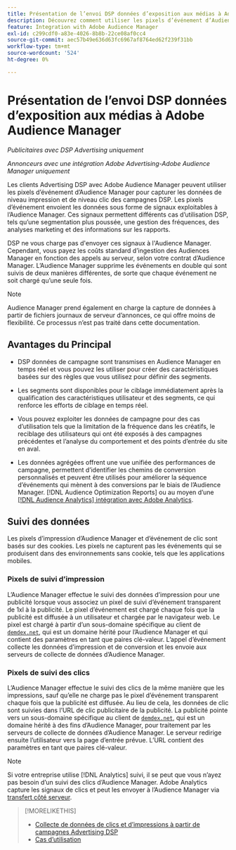 ```yaml
---
title: Présentation de l’envoi DSP données d’exposition aux médias à Adobe Audience Manager
description: Découvrez comment utiliser les pixels d’événement d’Audience Manager pour capturer les données de niveau impression et de clic des campagnes Advertising DSP
feature: Integration with Adobe Audience Manager
exl-id: c299cdf0-a83e-4026-8b8b-22ce08af0cc4
source-git-commit: aec57b49e636d63fc6967af8764ed62f239f31bb
workflow-type: tm+mt
source-wordcount: '524'
ht-degree: 0%

---
```


# Présentation de l’envoi DSP données d’exposition aux médias à Adobe Audience Manager

*Publicitaires avec DSP Advertising uniquement*

*Annonceurs avec une intégration Adobe Advertising-Adobe Audience Manager uniquement*

Les clients Advertising DSP avec Adobe Audience Manager peuvent utiliser les pixels d’événement d’Audience Manager pour capturer les données de niveau impression et de niveau clic des campagnes DSP. Les pixels d’événement envoient les données sous forme de signaux exploitables à l’Audience Manager. Ces signaux permettent différents cas d’utilisation DSP, tels qu’une segmentation plus poussée, une gestion des fréquences, des analyses marketing et des informations sur les rapports.

DSP ne vous charge pas d&#39;envoyer ces signaux à l&#39;Audience Manager. Cependant, vous payez les coûts standard d’ingestion des Audiences Manager en fonction des appels au serveur, selon votre contrat d’Audience Manager. L’Audience Manager supprime les événements en double qui sont suivis de deux manières différentes, de sorte que chaque événement ne soit chargé qu’une seule fois.

>[!NOTE]
>
> Audience Manager prend également en charge la capture de données à partir de fichiers journaux de serveur d’annonces, ce qui offre moins de flexibilité. Ce processus n’est pas traité dans cette documentation.

## Avantages du Principal

* DSP données de campagne sont transmises en Audience Manager en temps réel et vous pouvez les utiliser pour créer des caractéristiques basées sur des règles que vous utilisez pour définir des segments.

* Les segments sont disponibles pour le ciblage immédiatement après la qualification des caractéristiques utilisateur et des segments, ce qui renforce les efforts de ciblage en temps réel.

* Vous pouvez exploiter les données de campagne pour des cas d’utilisation tels que la limitation de la fréquence dans les créatifs, le reciblage des utilisateurs qui ont été exposés à des campagnes précédentes et l’analyse du comportement et des points d’entrée du site en aval.

* Les données agrégées offrent une vue unifiée des performances de campagne, permettent d’identifier les chemins de conversion personnalisés et peuvent être utilisés pour améliorer la séquence d’événements qui mènent à des conversions par le biais de l’Audience Manager. [!DNL Audience Optimization Reports] ou au moyen d’une [[!DNL Audience Analytics] intégration avec Adobe Analytics](/help/integrations/audience-manager/audience-analytics.md).

## Suivi des données

Les pixels d’impression d’Audience Manager et d’événement de clic sont basés sur des cookies. Les pixels ne capturent pas les événements qui se produisent dans des environnements sans cookie, tels que les applications mobiles.<!-- Verify if this is still correct. -->

### Pixels de suivi d’impression

L’Audience Manager effectue le suivi des données d’impression pour une publicité lorsque vous associez un pixel de suivi d’événement transparent de 1xl à la publicité. Le pixel d’événement est chargé chaque fois que la publicité est diffusée à un utilisateur et chargée par le navigateur web. Le pixel est chargé à partir d’un sous-domaine spécifique au client de [`demdex.net`](https://experienceleague.adobe.com/docs/audience-manager/user-guide/reference/demdex-calls.html), qui est un domaine hérité pour l’Audience Manager et qui contient des paramètres en tant que paires clé-valeur. L’appel d’événement collecte les données d’impression et de conversion et les envoie aux serveurs de collecte de données d’Audience Manager.

### Pixels de suivi des clics

L’Audience Manager effectue le suivi des clics de la même manière que les impressions, sauf qu’elle ne charge pas le pixel d’événement transparent chaque fois que la publicité est diffusée. Au lieu de cela, les données de clic sont suivies dans l’URL de clic publicitaire de la publicité. La publicité pointe vers un sous-domaine spécifique au client de [`demdex.net`](https://experienceleague.adobe.com/docs/audience-manager/user-guide/reference/demdex-calls.html), qui est un domaine hérité à des fins d’Audience Manager, pour traitement par les serveurs de collecte de données d’Audience Manager. Le serveur redirige ensuite l’utilisateur vers la page d’entrée prévue. L’URL contient des paramètres en tant que paires clé-valeur.

>[!NOTE]
>
>Si votre entreprise utilise [!DNL Analytics] suivi, il se peut que vous n’ayez pas besoin d’un suivi des clics d’Audience Manager. Adobe Analytics capture les signaux de clics et peut les envoyer à l’Audience Manager via [transfert côté serveur](https://experienceleague.adobe.com/docs/analytics/admin/admin-tools/server-side-forwarding/ssf.html).

>[!MORELIKETHIS]
>
>* [Collecte de données de clics et d’impressions à partir de campagnes Advertising DSP](collect.md)
>* [Cas d’utilisation](use-cases.md)
